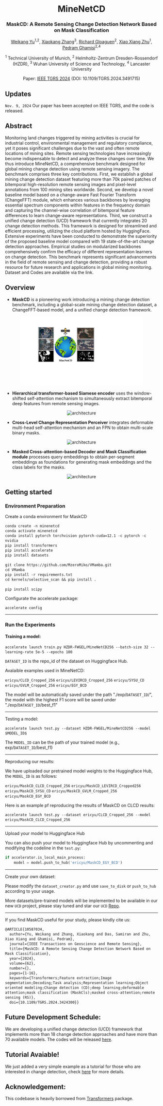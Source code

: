 <div align="center">
<h1>MineNetCD </h1>
<h3>MaskCD: A Remote Sensing Change Detection Network Based on Mask Classification</h3>

[Weikang Yu](https://ericyu97.github.io/)<sup>1,2</sup>, [Xiaokang Zhang](https://xkzhang.info/)<sup>3</sup>, [Richard Gloaguen](https://scholar.google.de/citations?user=e1QDLQUAAAAJ&hl=de)<sup>2</sup>, [Xiao Xiang Zhu](https://www.asg.ed.tum.de/sipeo/home/)<sup>1</sup>, [Pedram Ghamisi](https://www.ai4rs.com/)<sup>2,4</sup>

<sup>1</sup> Technical University of Munich, <sup>2</sup> Helmholtz-Zentrum Dresden-Rossendorf (HZDR), <sup>3</sup> Wuhan University of Science and Technology, <sup>4</sup> Lancaster University

Paper: [IEEE TGRS 2024](https://ieeexplore.ieee.org/document/10744421) (DOI: 10.1109/TGRS.2024.3491715)
</div>



## Updates
``Nov. 9, 2024`` Our paper has been accepted on IEEE TGRS, and the code is released.
## Abstract
Monitoring land changes triggered by mining activities is crucial for industrial control, environmental management and regulatory compliance, yet it poses significant challenges due to the vast and often remote locations of mining sites. Remote sensing technologies have increasingly become indispensable to detect and analyze these changes over time. We thus introduce MineNetCD, a comprehensive benchmark designed for global mining change detection using remote sensing imagery. The benchmark comprises three key contributions. First, we establish a global mining change detection dataset featuring more than 70k paired patches of bitemporal high-resolution remote sensing images and pixel-level annotations from 100 mining sites worldwide. Second, we develop a novel baseline model based on a change-aware Fast Fourier Transform (ChangeFFT) module, which enhances various backbones by leveraging essential spectrum components within features in the frequency domain and capturing the channel-wise correlation of bitemporal feature differences to learn change-aware representations. Third, we construct a unified change detection (UCD) framework that currently integrates 20 change detection methods. This framework is designed for streamlined and efficient processing, utilizing the cloud platform hosted by HuggingFace. Extensive experiments have been conducted to demonstrate the superiority of the proposed baseline model compared with 19 state-of-the-art change detection approaches. Empirical studies on modularized backbones comprehensively confirm the efficacy of different representation learners on change detection. This benchmark represents significant advancements in the field of remote sensing and change detection, providing a robust resource for future research and applications in global mining monitoring. Dataset and Codes are available via the link.
## Overview
* **MaskCD** is a pioneering work introducing a mining change detection benchmark, including a global-scale mining change detection dataset, a ChangeFFT-based model, and a unified change detection framework.
<p align="center">
  <img src="figures/MineNetCDIntro.pdf" alt="architecture" width="80%">
</p>

* **Hierarchical transformer-based Siamese encoder** uses the window-shifted self-attention mechanism to simultaneously extract bitemporal deep features from remote sensing images.
<p align="center">
  <img src="figures/encoder.png" alt="architecture" width="80%">
</p>

* **Cross-Level Change Representation Perceiver** integrates deformable multi-head self-attention mechanism and an FPN to obtain multi-scale binary masks.
<p align="center">
  <img src="figures/clcrp.png" alt="architecture" width="80%">
</p>

* **Masked Cross-attention-based Decoder and Mask Classification module** processes query embeddings to obtain per-segment embeddings as foundations for generating mask embeddings and the class labels for the masks. 
<p align="center">
  <img src="figures/maskclassification.png" alt="architecture" width="80%">
</p>

## Getting started
### Environment Preparation
Create a conda environment for MaskCD
 ```console
conda create -n minenetcd
conda activate minenetcd
conda install pytorch torchvision pytorch-cuda=12.1 -c pytorch -c nvidia
pip install transformers
pip install accelerate
pip install datasets

git clone https://github.com/MzeroMiko/VMamba.git
cd VMamba
pip install -r requirements.txt
cd kernels/selective_scan && pip install .

pip install scipy
```
Configurate the accelerate package:
```console
accelerate config
```
___
### Run the Experiments
#### Training a model:
```console
accelerate launch train.py HZDR-FWGEL/MineNetCD256 --batch-size 32 --learning-rate 5e-5 --epochs 100
```
``DATASET_ID`` is the repo_id of the dataset on Huggingface Hub. 

Avalaible examples used in MineNetCD: 

``ericyu/CLCD_Cropped_256`` 
``ericyu/LEVIRCD_Cropped_256`` 
``ericyu/SYSU_CD``
``ericyu/GVLM_Cropped_256``
``ericyu/EGY_BCD``

The model will be automatically saved under the path "./exp/``DATASET_ID``/", the model with the highest F1 score will be saved under "./exp/``DATASET_ID``/best_f1"
___
Testing a model:
```console
accelerate launch test.py --dataset HZDR-FWGEL/MineNetCD256 --model $MODEL_ID$
```
The ``MODEL_ID`` can be the path of your trained model (e.g., exp/``DATASET_ID``/best_f1)

___
Reproducing our results:

We have uploaded our pretrained model weights to the Huggingface Hub, the ``MODEL_ID`` is as follows:

``ericyu/MaskCD_CLCD_Cropped_256``
``ericyu/MaskCD_LEVIRCD_Cropped256``
``ericyu/MaskCD_SYSU_CD``
``ericyu/MaskCD_GVLM_Cropped_256``
``ericyu/MaskCD_EGY_BCD``

Here is an example pf reproducing the results of MaskCD on CLCD results:
```console
accelerate launch test.py --dataset ericyu/CLCD_Cropped_256 --model ericyu/MaskCD_CLCD_Cropped_256
```
___
Upload your model to Huggingface Hub

You can also push your model to Huggingface Hub by uncommenting and modifying the codeline in the ``test.py``:
```python
if accelerator.is_local_main_process:
    model = model.push_to_hub('ericyu/MaskCD_EGY_BCD')
```
___
Create your own dataset:

Please modify the ``dataset_creator.py`` and use ``save_to_disk`` or ``push_to_hub`` according to your usage.

More datasets/pre-trained models will be implemented to be available in our new ``UCD`` project, please stay tuned and star our ``UCD`` [Repo](https://github.com/EricYu97/UCD).

___


If you find MaskCD useful for your study, please kindly cite us:
```
@ARTICLE{10587034,
  author={Yu, Weikang and Zhang, Xiaokang and Das, Samiran and Zhu, Xiao Xiang and Ghamisi, Pedram},
  journal={IEEE Transactions on Geoscience and Remote Sensing}, 
  title={MaskCD: A Remote Sensing Change Detection Network Based on Mask Classification}, 
  year={2024},
  volume={62},
  number={},
  pages={1-16},
  keywords={Transformers;Feature extraction;Image segmentation;Decoding;Task analysis;Representation learning;Object oriented modeling;Change detection (CD);deep learning;deformable attention;mask classification (MaskCls);masked cross-attention;remote sensing (RS)},
  doi={10.1109/TGRS.2024.3424300}}
```

## Future Development Schedule:

We are developing a unified change detection (UCD) framework that implements more than 18 change detection approaches and have more than 70 available models. The codes will be released [here](https://github.com/EricYu97/UCD).

## Tutorial Avaiable!
We just added a very simple example as a tutorial for those who are interested in change detection, check [here](https://github.com/EricYu97/CDTutorial) for more details.

## Acknowledgement:

This codebase is heavily borrowed from [Transformers](https://github.com/huggingface/transformers) package.


